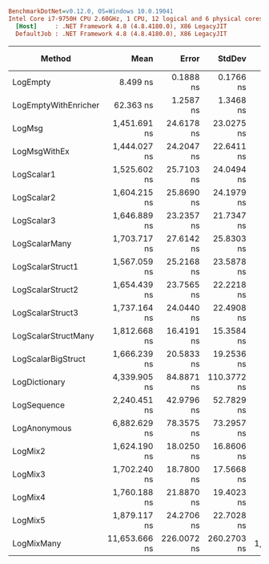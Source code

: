 ``` ini

BenchmarkDotNet=v0.12.0, OS=Windows 10.0.19041
Intel Core i7-9750H CPU 2.60GHz, 1 CPU, 12 logical and 6 physical cores
  [Host]     : .NET Framework 4.8 (4.8.4180.0), X86 LegacyJIT
  DefaultJob : .NET Framework 4.8 (4.8.4180.0), X86 LegacyJIT


```
|               Method |          Mean |       Error |      StdDev |    Ratio | RatioSD |  Gen 0 | Gen 1 | Gen 2 | Allocated |
|--------------------- |--------------:|------------:|------------:|---------:|--------:|-------:|------:|------:|----------:|
|             LogEmpty |      8.499 ns |   0.1888 ns |   0.1766 ns |     1.00 |    0.00 |      - |     - |     - |         - |
| LogEmptyWithEnricher |     62.363 ns |   1.2587 ns |   1.3468 ns |     7.35 |    0.16 | 0.0052 |     - |     - |      28 B |
|               LogMsg |  1,451.691 ns |  24.6178 ns |  23.0275 ns |   170.87 |    3.85 | 0.0153 |     - |     - |      84 B |
|         LogMsgWithEx |  1,444.027 ns |  24.2047 ns |  22.6411 ns |   169.98 |    4.38 | 0.0153 |     - |     - |      84 B |
|           LogScalar1 |  1,525.602 ns |  25.7103 ns |  24.0494 ns |   179.59 |    5.06 | 0.0401 |     - |     - |     216 B |
|           LogScalar2 |  1,604.215 ns |  25.8690 ns |  24.1979 ns |   188.83 |    4.72 | 0.0458 |     - |     - |     240 B |
|           LogScalar3 |  1,646.889 ns |  23.2357 ns |  21.7347 ns |   193.84 |    4.27 | 0.0496 |     - |     - |     264 B |
|        LogScalarMany |  1,703.717 ns |  27.6142 ns |  25.8303 ns |   200.56 |    5.92 | 0.0687 |     - |     - |     369 B |
|     LogScalarStruct1 |  1,567.059 ns |  25.2168 ns |  23.5878 ns |   184.46 |    4.93 | 0.0420 |     - |     - |     228 B |
|     LogScalarStruct2 |  1,654.439 ns |  23.7565 ns |  22.2218 ns |   194.74 |    4.48 | 0.0496 |     - |     - |     264 B |
|     LogScalarStruct3 |  1,737.164 ns |  24.0440 ns |  22.4908 ns |   204.47 |    4.36 | 0.0572 |     - |     - |     300 B |
|  LogScalarStructMany |  1,812.668 ns |  16.4191 ns |  15.3584 ns |   213.36 |    4.14 | 0.0782 |     - |     - |     417 B |
|   LogScalarBigStruct |  1,666.239 ns |  20.5833 ns |  19.2536 ns |   196.13 |    4.35 | 0.0515 |     - |     - |     272 B |
|        LogDictionary |  4,339.905 ns |  84.8871 ns | 110.3772 ns |   510.69 |   22.42 | 0.2441 |     - |     - |    1294 B |
|          LogSequence |  2,240.451 ns |  42.9796 ns |  52.7829 ns |   263.83 |    9.06 | 0.0839 |     - |     - |     453 B |
|         LogAnonymous |  6,882.629 ns |  78.3575 ns |  73.2957 ns |   810.09 |   15.93 | 0.3586 |     - |     - |    1915 B |
|              LogMix2 |  1,624.190 ns |  18.0250 ns |  16.8606 ns |   191.17 |    3.99 | 0.0477 |     - |     - |     252 B |
|              LogMix3 |  1,702.240 ns |  18.7800 ns |  17.5668 ns |   200.36 |    4.02 | 0.0553 |     - |     - |     292 B |
|              LogMix4 |  1,760.188 ns |  21.8870 ns |  19.4023 ns |   207.63 |    4.33 | 0.0801 |     - |     - |     421 B |
|              LogMix5 |  1,879.117 ns |  24.2706 ns |  22.7028 ns |   221.19 |    5.31 | 0.0858 |     - |     - |     457 B |
|           LogMixMany | 11,653.666 ns | 226.0072 ns | 260.2703 ns | 1,372.13 |   42.01 | 0.7019 |     - |     - |    3702 B |
